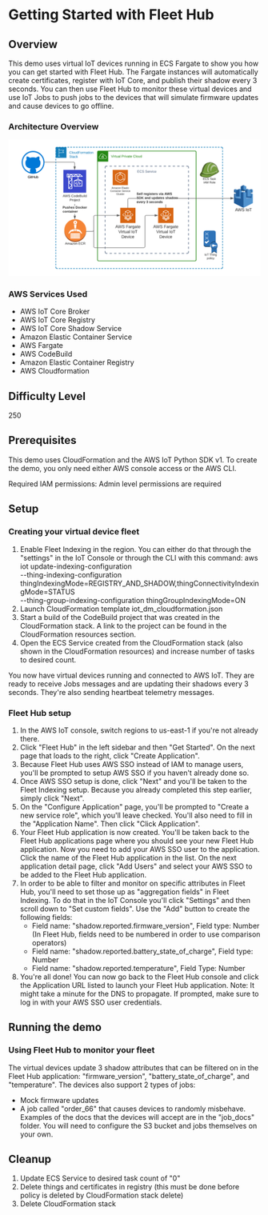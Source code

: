
# Getting Started with Fleet Hub

## Overview

This demo uses virtual IoT devices running in ECS Fargate to show you how you can get started with Fleet Hub. The Fargate instances will automatically create certificates, register with IoT Core, and publish their shadow every 3 seconds.
You can then use Fleet Hub to monitor these virtual devices and use IoT Jobs to push jobs to the devices that will simulate firmware updates and cause devices to go offline.

### Architecture Overview
![IoT Device Management Demo Architecture](iot_dm_demo_arch.png)

### AWS Services Used
- AWS IoT Core Broker
- AWS IoT Core Registry
- AWS IoT Core Shadow Service
- Amazon Elastic Container Service
- AWS Fargate
- AWS CodeBuild
- Amazon Elastic Container Registry
- AWS Cloudformation

## Difficulty Level
250

## Prerequisites

This demo uses CloudFormation and the AWS IoT Python SDK v1. To create the demo, you only need either AWS console access or the AWS CLI.

Required IAM permissions:
Admin level permissions are required

## Setup

### Creating your virtual device fleet

1) Enable Fleet Indexing in the region. You can either do that through the "settings" in the IoT Console or through the CLI with this command: 
aws iot update-indexing-configuration \
  --thing-indexing-configuration thingIndexingMode=REGISTRY_AND_SHADOW,thingConnectivityIndexingMode=STATUS \
  --thing-group-indexing-configuration thingGroupIndexingMode=ON 
2) Launch CloudFormation template iot_dm_cloudformation.json
3) Start a build of the CodeBuild project that was created in the CloudFormation stack. A link to the project can be found in the CloudFormation resources section.
4) Open the ECS Service created from the CloudFormation stack (also shown in the CloudFormation resources) and increase number of tasks to desired count.

You now have virtual devices running and connected to AWS IoT. They are ready to receive Jobs messages and are updating their shadows every 3 seconds. They're also sending heartbeat telemetry messages.

### Fleet Hub setup

1) In the AWS IoT console, switch regions to us-east-1 if you're not already there. 
2) Click "Fleet Hub" in the left sidebar and then "Get Started". On the next page that loads to the right, click "Create Application".
3) Because Fleet Hub uses AWS SSO instead of IAM to manage users, you'll be prompted to setup AWS SSO if you haven't already done so.
4) Once AWS SSO setup is done, click "Next" and you'll be taken to the Fleet Indexing setup. Because you already completed this step earlier, simply click "Next".
5) On the "Configure Application" page, you'll be prompted to "Create a new service role", which you'll leave checked. You'll also need to fill in the "Application Name". Then click "Click Application".
6) Your Fleet Hub application is now created. You'll be taken back to the Fleet Hub applications page where you should see your new Fleet Hub application. Now you need to add your AWS SSO user to the application. Click the name of the Fleet Hub application in the list. On the next application detail page, click "Add Users" and select your AWS SSO to be added to the Fleet Hub application.
7) In order to be able to filter and monitor on specific attributes in Fleet Hub, you'll need to set those up as "aggregation fields" in Fleet Indexing. To do that in the IoT Console you'll click "Settings" and then scroll down to "Set custom fields". Use the "Add" button to create the following fields:
    - Field name: "shadow.reported.firmware_version", Field type: Number (In Fleet Hub, fields need to be numbered in order to use comparison operators)
    - Field name: "shadow.reported.battery_state_of_charge", Field type: Number
    - Field name: "shadow.reported.temperature", Field Type: Number
8) You're all done! You can now go back to the Fleet Hub console and click the Application URL listed to launch your Fleet Hub application. Note: It might take a minute for the DNS to propagate. If prompted, make sure to log in with your AWS SSO user credentials.

## Running the demo

### Using Fleet Hub to monitor your fleet

The virtual devices update 3 shadow attributes that can be filtered on in the Fleet Hub application: "firmware_version", "battery_state_of_charge", and "temperature".
The devices also support 2 types of jobs:
 - Mock firmware updates
 - A job called "order_66" that causes devices to randomly misbehave. 
Examples of the docs that the devices will accept are in the "job_docs" folder. You will need to configure the S3 bucket and jobs themselves on your own.

## Cleanup

1) Update ECS Service to desired task count of "0"
2) Delete things and certificates in registry (this must be done before policy is deleted by CloudFormation stack delete)
3) Delete CloudFormation stack